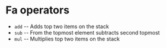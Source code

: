 # Fa operators

- `add` -- Adds top two items on the stack
- `sub` -- From the topmost element subtracts second topmost
- `mul` -- Multiplies top two items on the stack
